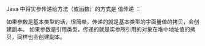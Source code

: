 Java 中将实参传递给方法（或函数）的方式是 值传递 ：

如果参数是基本类型的话，很简单，传递的就是基本类型的字面量值的拷贝，会创建副本。
如果参数是引用类型，传递的就是实参所引用的对象在堆中地址值的拷贝，同样也会创建副本。